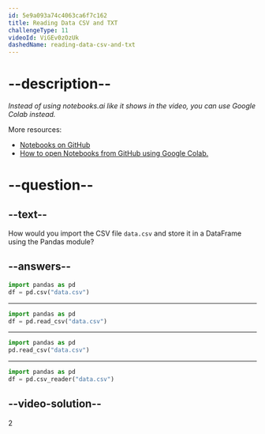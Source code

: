 ```yaml
---
id: 5e9a093a74c4063ca6f7c162
title: Reading Data CSV and TXT
challengeType: 11
videoId: ViGEv0zOzUk
dashedName: reading-data-csv-and-txt
---
```


# --description--

_Instead of using notebooks.ai like it shows in the video, you can use Google Colab instead._

More resources:

- [Notebooks on GitHub](https://github.com/ine-rmotr-curriculum/RDP-Reading-Data-with-Python-and-Pandas)
- [How to open Notebooks from GitHub using Google Colab.](https://colab.research.google.com/github/googlecolab/colabtools/blob/master/notebooks/colab-github-demo.ipynb)

# --question--

## --text--

How would you import the CSV file `data.csv` and store it in a DataFrame using the Pandas module?

## --answers--

```python
import pandas as pd
df = pd.csv("data.csv")
```

---

```python
import pandas as pd
df = pd.read_csv("data.csv")
```

---

```python
import pandas as pd
pd.read_csv("data.csv")
```

---

```python
import pandas as pd
df = pd.csv_reader("data.csv")
```

## --video-solution--

2
